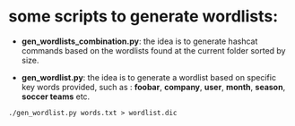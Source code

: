 # some scripts to generate wordlists:

* **gen_wordlists_combination.py**:
the idea is to generate hashcat commands based on the wordlists found at the current folder sorted by size.

* **gen_wordlist.py**:
the idea is to generate a wordlist based on specific key words provided, such as : **foobar**, **company**, **user**, **month**, **season**, **soccer teams** etc.
```
./gen_wordlist.py words.txt > wordlist.dic
```
